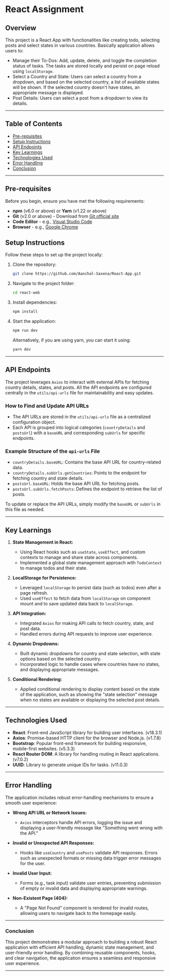 # React Assignment

## Overview

This project is a React App with functionalities like creating todo, selecting posts and select states in various countries. Basically application allows users to:

- Manage their To-Dos: Add, update, delete, and toggle the completion status of tasks. The tasks are stored locally and persist on page reload using `localStorage`.
- Select a Country and State: Users can select a country from a dropdown, and based on the selected country, a list of available states will be shown. If the selected country doesn't have states, an appropriate message is displayed.
- Post Details: Users can select a post from a dropdown to view its details.

---

## Table of Contents

- [Pre-requisites](#pre-requisites)
- [Setup Instructions](#setup-instructions)
- [API Endpoints](#api-endpoints)
- [Key Learnings](#key-learnings)
- [Technologies Used](#technologies-used)
- [Error Handling](#error-handling)
- [Conclusion](#conclusion)


---

## Pre-requisites

Before you begin, ensure you have met the following requirements:

- **npm** (v6.0 or above) or **Yarn** (v1.22 or above)
- **Git** (v2.0 or above) - Download from [Git official site](https://git-scm.com/)
- **Code Editor** - e.g., [Visual Studio Code](https://code.visualstudio.com/)
- **Browser** - e.g., [Google Chrome](https://www.google.com/chrome/)


## Setup Instructions

Follow these steps to set up the project locally:

1. Clone the repository:
    ```bash
    git clone https://github.com/Aanchal-Saxena/React-App.git
    ```

2. Navigate to the project folder:
    ```bash
    cd react-web
    ```

3. Install dependencies:
    ```bash
    npm install
    ```

4. Start the application:
    ```bash
    npm run dev
    ```
    Alternatively, if you are using yarn, you can start it using:
    ```bash
    yarn dev
    ```

---

## API Endpoints

The project leverages `Axios` to interact with external APIs for fetching country details, states, and posts. All the API endpoints are configured centrally in the `utils/api-urls` file for maintainability and easy updates.

### How to Find and Update API URLs

- The API URLs are stored in the `utils/api-urls` file as a centralized configuration object.
- Each API is grouped into logical categories (`countryDetails` and `postsUrl`) with a `baseURL` and corresponding `subUrls` for specific endpoints.

### Example Structure of the `api-urls` File

- `countryDetails.baseURL`: Contains the base API URL for country-related data.
- `countryDetails.subUrls.getCountries`: Points to the endpoint for fetching country and state details.
- `postsUrl.baseURL`: Holds the base API URL for fetching posts.
- `postsUrl.subUrls.fetchPosts`: Defines the endpoint to retrieve the list of posts.

To update or replace the API URLs, simply modify the `baseURL` or `subUrls` in this file as needed.

---

## Key Learnings

1. **State Management in React:**
   - Using React hooks such as `useState`, `useEffect`, and custom contexts to manage and share state across components.
   - Implemented a global state management approach with `TodoContext` to manage todos and their state.

2. **LocalStorage for Persistence:**
   - Leveraged `localStorage` to persist data (such as todos) even after a page refresh.
   - Used `useEffect` to fetch data from `localStorage` on component mount and to save updated data back to `localStorage`.

3. **API Integration:**
   - Integrated `Axios` for making API calls to fetch country, state, and post data.
   - Handled errors during API requests to improve user experience.

4. **Dynamic Dropdowns:**
   - Built dynamic dropdowns for country and state selection, with state options based on the selected country.
   - Incorporated logic to handle cases where countries have no states, and displaying appropriate messages.

5. **Conditional Rendering:**
   - Applied conditional rendering to display content based on the state of the application, such as showing the "state selection" message when no states are available or displaying the selected post details.

---

## Technologies Used

- **React**: Front-end JavaScript library for building user interfaces. (v18.3.1)
- **Axios**: Promise-based HTTP client for the browser and Node.js. (v1.7.8)
- **Bootstrap**: Popular front-end framework for building responsive, mobile-first websites. (v5.3.3)
- **React Router DOM**: A library for handling routing in React applications. (v7.0.2)
- **UUID**: Library to generate unique IDs for tasks. (v11.0.3)

---

## Error Handling

The application includes robust error-handling mechanisms to ensure a smooth user experience:

- **Wrong API URL or Network Issues:**  
  - `Axios` interceptors handle API errors, logging the issue and displaying a user-friendly message like "Something went wrong with the API."

- **Invalid or Unexpected API Responses:**  
  - Hooks like `useCountry` and `usePosts` validate API responses. Errors such as unexpected formats or missing data trigger error messages for the user.

- **Invalid User Input:**  
  - Forms (e.g., task input) validate user entries, preventing submission of empty or invalid data and displaying appropriate warnings.

- **Non-Existent Page (404):**  
  - A "Page Not Found" component is rendered for invalid routes, allowing users to navigate back to the homepage easily.

---

### Conclusion

This project demonstrates a modular approach to building a robust React application with efficient API handling, dynamic state management, and user-friendly error handling. By combining reusable components, hooks, and clear navigation, the application ensures a seamless and responsive user experience.

---
